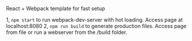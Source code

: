 React + Webpack template for fast setup

1, `npm start` to run webpack-dev-server with hot loading. Access page at localhost:8080
2, `npm run build` to generate production files. Access page from file or run a webserver from the /build folder.
